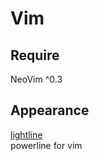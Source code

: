 # Vim
## Require
NeoVim ^0.3  

## Appearance
[lightline](https://github.com/itchyny/lightline.vim)  
powerline for vim
